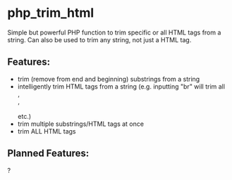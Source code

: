 php_trim_html
=============

Simple but powerful PHP function to trim specific or all HTML tags from a string. Can also be used to trim any string, not just a HTML tag.

Features:
---------
* trim (remove from end and beginning) substrings from a string
* intelligently trim HTML tags from a string (e.g. inputting "br" will trim all <br>, <br >, </br> <br /> etc.)
* trim multiple substrings/HTML tags at once
* trim ALL HTML tags

Planned Features:
-----------------
?
